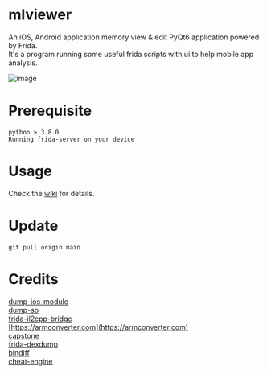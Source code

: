 # mlviewer
An iOS, Android application memory view & edit PyQt6 application powered by Frida.<br>
It's a program running some useful frida scripts with ui to help mobile app analysis.  

![image](https://github.com/user-attachments/assets/187e95d0-6eef-4ab1-b2c2-b4fd96870802)

# Prerequisite
```
python > 3.8.0
Running frida-server on your device
```

# Usage
Check the [wiki](https://github.com/hackcatml/mlviewer/wiki) for details.

# Update
```
git pull origin main
```

# Credits
[dump-ios-module](https://github.com/lich4)<br>
[dump-so](https://github.com/lasting-yang/frida_dump)<br>
[frida-il2cpp-bridge](https://github.com/vfsfitvnm/frida-il2cpp-bridge)<br>
[https://armconverter.com](https://armconverter.com)<br>
[capstone](https://www.capstone-engine.org/)<br>
[frida-dexdump](https://github.com/hluwa/frida-dexdump)<br>
[bindiff](https://github.com/dadadel/bindiff)<br>
[cheat-engine](https://github.com/cheat-engine/cheat-engine)
